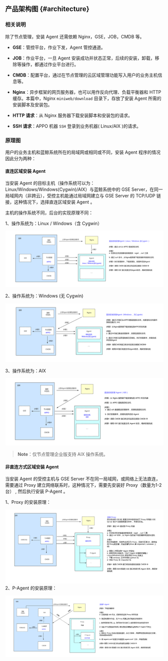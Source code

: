 ## 产品架构图 {#architecture}

### 相关说明

除了节点管理，安装 Agent 还需依赖 Nginx，GSE，JOB，CMDB 等。

- **GSE**：管控平台，作业下发，Agent 管控通道。

- **JOB**：作业平台，一旦 Agent 安装成功并状态正常，后续的安装，卸载，移除等操作，都通过作业平台进行。

- **CMDB**：配置平台，通过在节点管理的云区域管理功能写入用户的业务主机信息等。

- **Nginx**：异步框架的网页服务器，也可以用作反向代理、负载平衡器和 HTTP 缓存。本篇中，Nginx ``miniweb/download`` 目录下，存放了安装 Agent 所需的安装脚本及安装包。

- **HTTP 请求**：从 Nginx 服务器下载安装脚本和安装包的请求。

- **SSH 请求**：APPO 机器 ``SSH`` 登录到业务机器( Linux/AIX )的请求。



### 原理图

用户的业务主机和蓝鲸系统所在的局域网或相同或不同，安装 Agent 程序的情况因此分为两种：

#### 直连区域安装 Agent

当安装 Agent 的目标主机（操作系统可以为：Linux/Windows/Windows(Cygwin)/AIX）与蓝鲸系统中的 GSE Server，在同一局域网内（非跨云），受控主机能通过局域网建立与 GSE Server 的 TCP/UDP 链接，这种情况下，选择直连区域安装 Agent 。

主机的操作系统不同，后台的实现原理不同：

1、操作系统为：Linux / Windows（含 Cygwin）

![直连linux](../assets/直连linux.jpg)

2、操作系统为：Windows (无 Cygwin)

![直连windows](../assets/直连windows-1560827087409.jpg)

3、操作系统为：AIX

![直连AIX](../assets/直连AIX.jpg)


>**Note**：仅节点管理企业版支持 AIX 操作系统。

#### 非直连方式区域安装 Agent

当安装 Agent 的受控主机与 GSE Server 不在同一局域网，或网络上无法直连，需要通过 Proxy 建立网络联系时，这种情况下，需要先安装好 Proxy（数量为1-2台） , 然后执行安装 P-Agent 。

1、Proxy 的安装原理：

![非直连proxy](../assets/非直连proxy-1560827125738.jpg)2、P-Agent 的安装原理：

![非直连pagent](../assets/非直连pagent-1560827135351.jpg)
